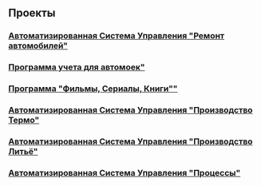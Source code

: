 ## Проекты

### [Автоматизированная Система Управления "Ремонт автомобилей"](remont)

### [Программа учета для автомоек"](carwashnet)

### [Программа "Фильмы, Сериалы, Книги""](mydb)

### [Автоматизированная Система Управления "Производство Термо"](thermo)

### [Автоматизированная Система Управления "Производство Литьё"](melt)

### [Автоматизированная Система Управления "Процессы"](processes)
